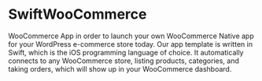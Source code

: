 # SwiftWooCommerce
WooCommerce App  in order to launch your own WooCommerce Native app for your WordPress e-commerce store today. Our app template is written in Swift, which is the iOS programming language of choice. It automatically connects to any WooCommerce store, listing products, categories, and taking orders, which will show up in your WooCommerce dashboard.
